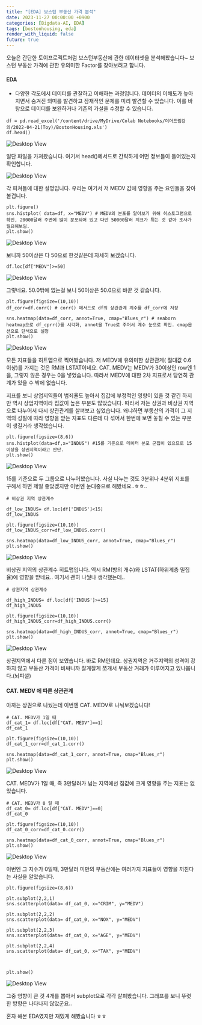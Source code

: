```yaml
---
title: "[EDA] 보스턴 부동산 가격 분석"
date: 2023-11-27 00:00:00 +0900
categories: [Bigdata-AI, EDA]
tags: [bostonhousing, eda]
render_with_liquid: false
future: true
---
```


오늘은 간단한 토이프로젝트처럼 보스턴부동산에 관한 데이터셋을 분석해봤습니다~ 보스턴 부동산 가격에 관한 유의미한 Factor를 찾아보려고 합니다.

#### **EDA**

-   다양한 각도에서 데이터를 관찰하고 이해하는 과정입니다. 데이터의 이해도가 높아지면서 숨겨진 의미를 발견하고 잠재적인 문제를 미리 발견할 수 있습니다. 이를 바탕으로 데이터를 보완하거나 기존의 가설을 수정할 수 있습니다.

```
df = pd.read_excel('/content/drive/MyDrive/Colab Notebooks/이어드림강의/2022-04-21(Toy)/BostonHousing.xls')
df.head()
```

![Desktop View](/assets/img/Bigdata-AI/EDA/Boston/1.png)

일단 파일을 가져왔습니다. 여기서 head()메서드로 간략하게 어떤 정보들이 들어있는지 확인합니다.

![Desktop View](/assets/img/Bigdata-AI/EDA/Boston/2.png)

각 피쳐들에 대한 설명입니다. 우리는 여기서 저 MEDV 값에 영향을 주는 요인들을 찾아볼겁니다.

```
plt.figure()
sns.histplot( data=df, x="MEDV") # MEDV의 분포를 알아보기 위해 히스토그램으로 확인, 20000달러 주변에 많이 분포되어 있고 다만 50000달러 지표가 튀는 것 같아 조사가 필요해보임.
plt.show()
```

![Desktop View](/assets/img/Bigdata-AI/EDA/Boston/3.png)

보니까 50이상은 다 50으로 한것같은데 자세히 보겠습니다.

```
df.loc[df["MEDV"]>=50]
```

![Desktop View](/assets/img/Bigdata-AI/EDA/Boston/4.png)

그렇네요. 50.0밖에 없는걸 보니 50이상은 50.0으로 바꾼 것 같습니다.

```
plt.figure(figsize=(10,10))
df_corr=df.corr() # corr() 메서드로 df의 상관관계 계수를 df_corr에 저장

sns.heatmap(data=df_corr, annot=True, cmap="Blues_r") # seaborn heatmap으로 df_cprr()를 시각화, annot을 True로 주어서 계수 눈으로 확인. cmap옵션으로 단색으로 설정
plt.show()
```

![Desktop View](/assets/img/Bigdata-AI/EDA/Boston/5.png)

모든 지표들을 히트맵으로 찍어봤습니다. 저 MEDV에 유의미한 상관관계( 절대값 0.6이상)를 가지는 것은 RM과 LSTAT이네요. CAT. MEDV는 MEDV가 30이상인 row엔 1을, 그렇지 않은 경우는 0을 넣었습니다. 따라서 MEDV에 대한 2차 지표로서 당연히 관계가 있을 수 밖에 없습니다.

지표를 보니 상업지역들이 범죄율도 높아서 집값에 부정적인 영향이 있을 것 같긴 하지만 역시 상업지역이라 집값이 높은 부분도 많았습니다. 따라서 저는 상권과 비상권 지역으로 나누어서 다시 상관관계를 살펴보고 싶었습니다. 왜냐하면 부동산의 가격이 그 지역의 성질에 따라 영향을 받는 지표도 다른데 다 섞어서 한번에 보면 놓칠 수 있는 부분이 생길거라 생각했습니다.

```
plt.figure(figsize=(8,6))
sns.histplot(data=df,x="INDUS") #15를 기준으로 데이터 분포 군집이 있으므로 15이상을 상권지역이라고 판단.
plt.show()
```

![Desktop View](/assets/img/Bigdata-AI/EDA/Boston/6.png)

15를 기준으로 두 그룹으로 나누어봤습니다. 사실 나누는 것도 3분위나 4분위 지표를 구해서 하면 제일 좋았겠지만 이번엔 눈대중으로 해봤네요..ㅎㅎ..

```
# 비상권 지역 상관계수

df_low_INDUS= df.loc[df['INDUS']<15]
df_low_INDUS

plt.figure(figsize=(10,10))
df_low_INDUS_corr=df_low_INDUS.corr() 

sns.heatmap(data=df_low_INDUS_corr, annot=True, cmap="Blues_r") 
plt.show()
```

![Desktop View](/assets/img/Bigdata-AI/EDA/Boston/7.png)

비상권 지역의 상관계수 히트맵입니다. 역시 RM(방의 개수)와 LSTAT(하위계층 밀집율)에 영향을 받네요.. 여기서 괜히 나눴나 생각했는데..

```
# 상권지역 상관계수

df_high_INDUS= df.loc[df['INDUS']>=15]
df_high_INDUS

plt.figure(figsize=(10,10))
df_high_INDUS_corr=df_high_INDUS.corr() 

sns.heatmap(data=df_high_INDUS_corr, annot=True, cmap="Blues_r") 
plt.show()
```

![Desktop View](/assets/img/Bigdata-AI/EDA/Boston/8.png)

상권지역에서 다른 점이 보였습니다. 바로 RM인데요. 상권지역은 거주지역의 성격이 강하지 않고 부동산 가격이 비싸니까 잘게잘게 쪼개서 부동산 거래가 이루어지고 있나봅니다.(뇌피셜)

#### **CAT. MEDV 에 따른 상관관계**

아까는 상권으로 나눴는데 이번엔 CAT. MEDV로 나눠보겠습니다!

```
# CAT. MEDV가 1일 때
df_cat_1= df.loc[df["CAT. MEDV"]==1]
df_cat_1

plt.figure(figsize=(10,10))
df_cat_1_corr=df_cat_1.corr() 

sns.heatmap(data=df_cat_1_corr, annot=True, cmap="Blues_r") 
plt.show()
```

![Desktop View](/assets/img/Bigdata-AI/EDA/Boston/9.png)

CAT. MEDV가 1일 때, 즉 3만달러가 넘는 지역에선 집값에 크게 영향을 주는 지표는 없었습니다.

```
# CAT. MEDV가 0 일 때
df_cat_0= df.loc[df["CAT. MEDV"]==0]
df_cat_0

plt.figure(figsize=(10,10))
df_cat_0_corr=df_cat_0.corr() 

sns.heatmap(data=df_cat_0_corr, annot=True, cmap="Blues_r") 
plt.show()
```

![Desktop View](/assets/img/Bigdata-AI/EDA/Boston/10.png)

이번엔 그 지수가 0일때, 3만달러 미만의 부동산에는 여러가지 지표들이 영향을 끼친다는 사실을 알았습니다.

```
plt.figure(figsize=(8,6))

plt.subplot(2,2,1)
sns.scatterplot(data= df_cat_0, x="CRIM", y="MEDV")

plt.subplot(2,2,2)
sns.scatterplot(data= df_cat_0, x="NOX", y="MEDV")

plt.subplot(2,2,3)
sns.scatterplot(data= df_cat_0, x="AGE", y="MEDV")

plt.subplot(2,2,4)
sns.scatterplot(data= df_cat_0, x="TAX", y="MEDV")



plt.show()
```

![Desktop View](/assets/img/Bigdata-AI/EDA/Boston/11.png)

그중 영향이 큰 것 4개를 뽑아서 subplot으로 각각 살펴봤습니다. 그래프를 보니 뚜렷한 방향은 나타나지 않았군요..

혼자 해본 EDA였지만 재밌게 해봤습니다 ㅎㅎ